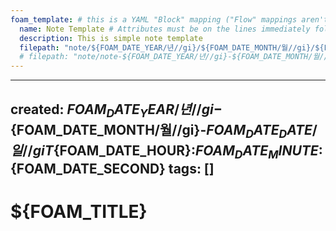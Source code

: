```yaml
---
foam_template: # this is a YAML "Block" mapping ("Flow" mappings aren't supported)
  name: Note Template # Attributes must be on the lines immediately following `foam_template`
  description: This is simple note template
  filepath: "note/${FOAM_DATE_YEAR/년//gi}/${FOAM_DATE_MONTH/월//gi}/${FOAM_DATE_YEAR/년//gi}-${FOAM_DATE_MONTH/월//gi}-${FOAM_DATE_DATE/일//gi}_${FOAM_TITLE}.md"
  # filepath: "note/note-${FOAM_DATE_YEAR/년//gi}-${FOAM_DATE_MONTH/월//gi}-${FOAM_DATE_DATE/일//gi}.md"
---
```


<!-- The actual contents of the template begin after the `---` thematic break immediately below this line-->
---
created: ${FOAM_DATE_YEAR/년//gi}-${FOAM_DATE_MONTH/월//gi}-${FOAM_DATE_DATE/일//gi}T${FOAM_DATE_HOUR}:${FOAM_DATE_MINUTE}:${FOAM_DATE_SECOND}
tags: []
---

# ${FOAM_TITLE}